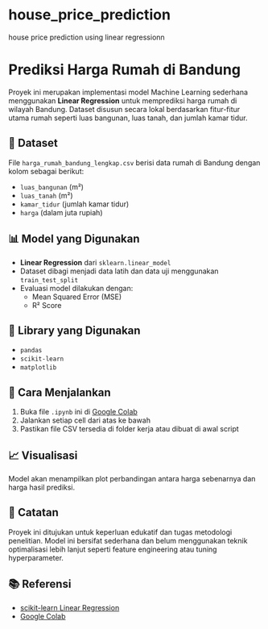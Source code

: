 # house_price_prediction
house price prediction using linear regressionn

# Prediksi Harga Rumah di Bandung

Proyek ini merupakan implementasi model Machine Learning sederhana menggunakan **Linear Regression** untuk memprediksi harga rumah di wilayah Bandung. Dataset disusun secara lokal berdasarkan fitur-fitur utama rumah seperti luas bangunan, luas tanah, dan jumlah kamar tidur.

## 📁 Dataset
File `harga_rumah_bandung_lengkap.csv` berisi data rumah di Bandung dengan kolom sebagai berikut:
- `luas_bangunan` (m²)
- `luas_tanah` (m²)
- `kamar_tidur` (jumlah kamar tidur)
- `harga` (dalam juta rupiah)

## 📊 Model yang Digunakan
- **Linear Regression** dari `sklearn.linear_model`
- Dataset dibagi menjadi data latih dan data uji menggunakan `train_test_split`
- Evaluasi model dilakukan dengan:
  - Mean Squared Error (MSE)
  - R² Score

## 🔧 Library yang Digunakan
- `pandas`
- `scikit-learn`
- `matplotlib`

## 🚀 Cara Menjalankan
1. Buka file `.ipynb` ini di [Google Colab](https://colab.research.google.com/)
2. Jalankan setiap cell dari atas ke bawah
3. Pastikan file CSV tersedia di folder kerja atau dibuat di awal script

## 📈 Visualisasi
Model akan menampilkan plot perbandingan antara harga sebenarnya dan harga hasil prediksi.

## 📝 Catatan
Proyek ini ditujukan untuk keperluan edukatif dan tugas metodologi penelitian. Model ini bersifat sederhana dan belum menggunakan teknik optimalisasi lebih lanjut seperti feature engineering atau tuning hyperparameter.

## 📚 Referensi
- [scikit-learn Linear Regression](https://scikit-learn.org/stable/modules/generated/sklearn.linear_model.LinearRegression.html)
- [Google Colab](https://colab.research.google.com/)
